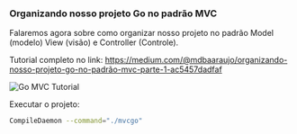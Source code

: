 ### Organizando nosso projeto Go no padrão MVC

Falaremos agora sobre como organizar nosso projeto no padrão Model (modelo) View (visão) e Controller (Controle).

Tutorial completo no link: https://medium.com/@mdbaaraujo/organizando-nosso-projeto-go-no-padrão-mvc-parte-1-ac5457dadfaf

![Go MVC Tutorial](https://cdn-images-1.medium.com/max/1600/1*VgG_SAdKtoo2J_Qa4lslqg.png)


Executar o projeto:

```bash
CompileDaemon --command="./mvcgo"
```